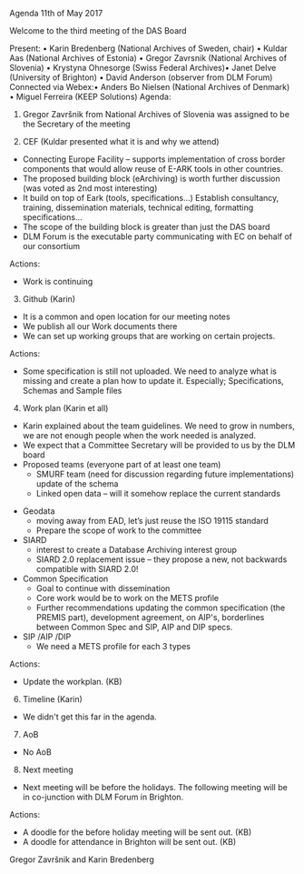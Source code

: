 Agenda 11th of May 2017

Welcome to the third meeting of the DAS Board

Present: • Karin Bredenberg (National Archives of Sweden, chair) • Kuldar Aas (National Archives of Estonia) • Gregor Zavrsnik (National Archives of Slovenia) • Krystyna Ohnesorge (Swiss Federal Archives)• Janet Delve (University of Brighton) • David Anderson (observer from DLM Forum) 
Connected via Webex:• Anders Bo Nielsen (National Archives of Denmark) • Miguel Ferreira (KEEP Solutions) 
Agenda:
1.	Gregor Završnik from National Archives of Slovenia was assigned to be the Secretary of the meeting 

2.	CEF (Kuldar presented what it is and why we attend)
-	Connecting Europe Facility – supports implementation of cross border components that would allow reuse of E-ARK tools in other countries. 
-	The proposed building block (eArchiving) is worth further discussion (was voted as 2nd most interesting)
-	It build on top of Eark (tools, specifications…) Establish consultancy, training, dissemination materials, technical editing, formatting specifications…
-	The scope of the building block is greater than just the DAS board 
-	DLM Forum is the executable party communicating with EC on behalf of our consortium

Actions:
-	Work is continuing

3.	Github (Karin)
-	It is a common and open location for our meeting notes 
-	We publish all our Work documents there
-	We can set up working groups that are working on certain projects.

Actions:
-	Some specification is still not uploaded. We need to analyze what is missing and create a plan how to update it. Especially; Specifications, Schemas and Sample files

4.	Work plan (Karin et all)
-	Karin explained about the team guidelines. We need to grow in numbers, we are not enough people when the work needed is analyzed.
-	We expect that a Committee Secretary will be provided to us by the DLM board 
-	Proposed teams (everyone part of at least one team)
	* SMURF team (need for discussion regarding future implementations) update of the schema
    * Linked open data – will it somehow replace the current standards
  * Geodata
    * moving away from EAD, let’s just reuse the  ISO 19115 standard
    * Prepare the scope of work to the committee
  *	SIARD 
    * interest to create a Database Archiving interest group
    * SIARD 2.0 replacement issue – they propose a new, not backwards compatible with SIARD 2.0!
  * Common Specification
    * Goal to continue with dissemination
    * Core work would be to work on the METS profile
    * Further recommendations updating the common specification (the PREMIS part), development agreement, on AIP's, borderlines between Common Spec and SIP, AIP and DIP specs.
  * SIP /AIP /DIP
    *	We need a METS profile for each 3 types
  
  Actions:
  - Update the workplan. (KB)

6.	Timeline (Karin)
- We didn't get this far in the agenda.

7.	AoB
- No AoB

8.	Next meeting
- Next meeting will be before the holidays. The following meeting will be in co-junction with DLM Forum in Brighton.

Actions:
- A doodle for the before holiday meeting will be sent out. (KB)
- A doodle for attendance in Brighton will be sent out. (KB)

Gregor Završnik and Karin Bredenberg

